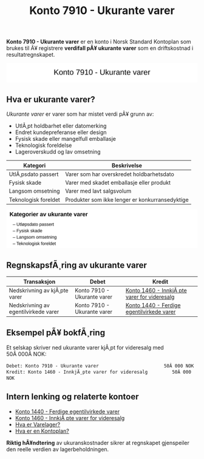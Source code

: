 ﻿---
title: "Konto 7910 - Ukurante varer"
meta_title: "7910-ukurante-varer"
meta_description: '**Konto 7910 - Ukurante varer** er en konto i Norsk Standard Kontoplan som brukes til Ã¥ registrere **verdifall pÃ¥ ukurante varer** som en driftskostnad i resu...'
slug: 7910-ukurante-varer
type: blog
layout: pages/single
---

**Konto 7910 - Ukurante varer** er en konto i Norsk Standard Kontoplan som brukes til Ã¥ registrere **verdifall pÃ¥ ukurante varer** som en driftskostnad i resultatregnskapet.

![Illustrasjon av konto 7910 Ukurante varer](7910-ukurante-varer-image.svg)

## Hva er ukurante varer?

*Ukurante varer* er varer som har mistet verdi pÃ¥ grunn av:

* UtlÃ¸pt holdbarhet eller datomerking
* Endret kundepreferanse eller design
* Fysisk skade eller mangelfull emballasje
* Teknologisk foreldelse
* Lageroverskudd og lav omsetning

| Kategori              | Beskrivelse                                     |
|-----------------------|-------------------------------------------------|
| UtlÃ¸psdato passert    | Varer som har overskredet holdbarhetsdato       |
| Fysisk skade          | Varer med skadet emballasje eller produkt       |
| Langsom omsetning     | Varer med lavt salgsvolum                       |
| Teknologisk foreldet  | Produkter som ikke lenger er konkurransedyktige |

![Kategorier av ukurante varer](7910-kategorier-ukurante-varer.svg)

## RegnskapsfÃ¸ring av ukurante varer

| Transaksjon                        | Debet                       | Kredit                                                    |
|------------------------------------|-----------------------------|-----------------------------------------------------------|
| Nedskrivning av kjÃ¸pte varer       | Konto 7910 - Ukurante varer | [Konto 1460 - InnkjÃ¸pte varer for videresalg](/blogs/kontoplan/1460-innkjopte-varer-for-videresalg "Konto 1460 - InnkjÃ¸pte varer for videresalg") |
| Nedskrivning av egentilvirkede varer | Konto 7910 - Ukurante varer | [Konto 1440 - Ferdige egentilvirkede varer](/blogs/kontoplan/1440-ferdige-egentilvirkede-varer "Konto 1440 - Ferdige egentilvirkede varer") |

## Eksempel pÃ¥ bokfÃ¸ring

Et selskap skriver ned ukurante varer kjÃ¸pt for videresalg med 50Â 000Â NOK:

```plaintext
Debet: Konto 7910 - Ukurante varer                        50Â 000 NOK
Kredit: Konto 1460 - InnkjÃ¸pte varer for videresalg         50Â 000 NOK
```

## Intern lenking og relaterte kontoer

* [Konto 1440 - Ferdige egentilvirkede varer](/blogs/kontoplan/1440-ferdige-egentilvirkede-varer "Konto 1440 - Ferdige egentilvirkede varer")
* [Konto 1460 - InnkjÃ¸pte varer for videresalg](/blogs/kontoplan/1460-innkjopte-varer-for-videresalg "Konto 1460 - InnkjÃ¸pte varer for videresalg")
* [Hva er Varelager?](/blogs/regnskap/hva-er-varelager "Hva er Varelager? Komplett Guide til LagerfÃ¸ring og Verdivurdering")
* [Hva er en Kontoplan?](/blogs/regnskap/hva-er-kontoplan "Hva er en Kontoplan? Komplett Guide til Kontoplaner i Norsk Regnskap")

**Riktig hÃ¥ndtering** av ukuranskostnader sikrer at regnskapet gjenspeiler den reelle verdien av lagerbeholdningen.

